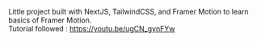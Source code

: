 Little project built with NextJS, TailwindCSS, and Framer Motion to learn basics of Framer Motion.<br>
Tutorial followed : https://youtu.be/ugCN_gynFYw

